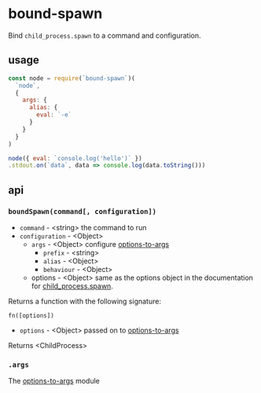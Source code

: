 # bound-spawn

Bind `child_process.spawn` to a command and configuration.

## usage

```javascript
const node = require(`bound-spawn`)(
  `node`,
  {
    args: {
      alias: {
        eval: `-e`
      }
    }
  }
)

node({ eval: `console.log('hello')` })
.stdout.on(`data`, data => console.log(data.toString()))
```

## api

### `boundSpawn(command[, configuration])`

- `command` - &lt;string&gt; the command to run
- `configuration` - &lt;Object&gt;
  - `args` - &lt;Object&gt; configure [options-to-args](https://www.npmjs.com/package/options-to-args)
    - `prefix` - &lt;string&gt;
    - `alias` - &lt;Object&gt;
    - `behaviour` - &lt;Object&gt;
  - options - &lt;Object&gt; same as the options object in the documentation for [child_process.spawn](https://nodejs.org/api/child_process.html#child_process_child_process_spawn_command_args_options).

Returns a function with the following signature:

`fn([options])`

- `options` - &lt;Object&gt; passed on to [options-to-args](https://www.npmjs.com/package/options-to-args)

Returns &lt;ChildProcess&gt;

### `.args`

The [options-to-args](https://www.npmjs.com/package/options-to-args) module
